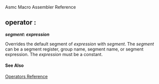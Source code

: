 Asmc Macro Assembler Reference

## operator :

**_segment_: _expression_**


Overrides the default segment of _expression_ with _segment_. The _segment_ can be a segment register, group name, segment name, or segment expression. The _expression_ must be a constant.

#### See Also

[Operators Reference](readme.md)